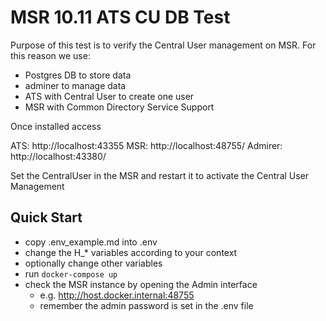 # MSR 10.11 ATS CU DB Test

Purpose of this test is to verify the Central User management on MSR.
For this reason we use:

- Postgres DB to store data
- adminer to manage data
- ATS with Central User to create one user
- MSR with Common Directory Service Support

Once installed access

ATS:
http://localhost:43355
MSR:
http://localhost:48755/
Admirer:
http://localhost:43380/

Set the CentralUser in the MSR and restart it to activate the Central User Management

## Quick Start

- copy .env_example.md into .env
- change the H_* variables according to your context
- optionally change other variables
- run `docker-compose up`
- check the MSR instance by opening the Admin interface
  - e.g. http://host.docker.internal:48755
  - remember the admin password is set in the .env file
